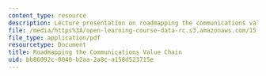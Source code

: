 ```yaml
---
content_type: resource
description: Lecture presentation on roadmapping the communications value chain.
file: /media/https%3A/open-learning-course-data-rc.s3.amazonaws.com/15-795-seminar-in-operations-management-fall-2002/bb86092c0040b2aa2a8ca158d523715e_commroadmapmitfine021102.pdf
file_type: application/pdf
resourcetype: Document
title: Roadmapping the Communications Value Chain
uid: bb86092c-0040-b2aa-2a8c-a158d523715e
---
```

